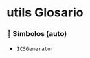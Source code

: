 # utils Glosario

<!-- AUTOGEN_SYMBOLS:START -->

### 🔎 Símbolos (auto)

- `ICSGenerator`

<!-- AUTOGEN_SYMBOLS:END -->
